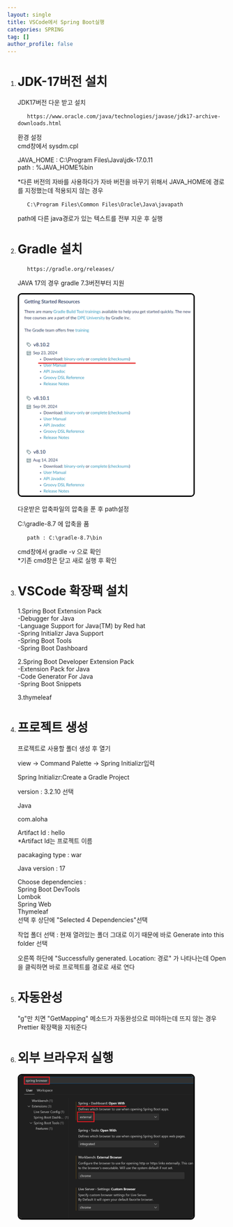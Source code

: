 ```yaml
---
layout: single
title: VSCode에서 Spring Boot실행
categories: SPRING
tag: []
author_profile: false
---
```


1. # JDK-17버전 설치
   JDK17버전 다운 받고 설치   
   ```
      https://www.oracle.com/java/technologies/javase/jdk17-archive-downloads.html
   ```

   환경 설정   
   cmd창에서 sysdm.cpl   

   JAVA_HOME : C:\Program Files\Java\jdk-17.0.11   
   path : %JAVA_HOME%bin   

   *다른 버전의 자바를 사용하다가 자바 버전을 바꾸기 위해서 JAVA_HOME에 경로를 지정했는데 적용되지 않는 경우   
   ```
      C:\Program Files\Common Files\Oracle\Java\javapath
   ```
   path에 다른 java경로가 있는 텍스트를 전부 지운 후 실행   

1. # Gradle 설치
   ```
      https://gradle.org/releases/
   ```   

   JAVA 17의 경우 gradle 7.3버전부터 지원   

   <img src="../../imgs/springBoot/gradle_down.png" style="border:3px solid black;border-radius:9px;width:400px">   

   다운받은 압축파일의 압축을 푼 후 path설정   

   C:\gradle-8.7 에 압축을 품   
   ```
      path : C:\gradle-8.7\bin
   ```

   cmd창에서 gradle -v 으로 확인   
   *기존 cmd창은 닫고 새로 실행 후 확인   

1. # VSCode 확장팩 설치
   1.Spring Boot Extension Pack   
   -Debugger for Java   
   -Language Support for Java(TM) by Red hat   
   -Spring Initializr Java Support   
   -Spring Boot Tools   
   -Spring Boot Dashboard   

   2.Spring Boot Developer Extension Pack   
   -Extension Pack for Java   
   -Code Generator For Java   
   -Spring Boot Snippets   

   3.thymeleaf   

1. # 프로젝트 생성
   프로젝트로 사용할 폴더 생성 후 열기   

   view -> Command Palette  -> Spring Initializr입력

   Spring Initializr:Create a Gradle Project   

   version : 3.2.10 선택   

   Java   

   com.aloha   

   Artifact Id : hello   
   *Artifact Id는 프로젝트 이름   

   pacakaging type : war   

   Java version : 17   

   Choose dependencies :   
   Spring Boot DevTools   
   Lombok   
   Spring Web   
   Thymeleaf   
   선택 후 상단에 "Selected 4 Dependencies"선택   

   작업 폴더 선택 : 현재 열려있는 폴더 그대로 이기 때문에 바로 Generate into this folder 선택

   오른쪽 하단에 "Successfully generated. Location: 경로" 가 나타나는데 Open을 클릭하면 바로 프로젝트를 경로로 새로 연다   

1. # 자동완성
   "g"만 치면 "GetMapping" 메소드가 자동완성으로 떠야하는데 뜨지 않는 경우 Prettier 확장팩을 지워준다   

1. # 외부 브라우저 실행
   <img src="../../imgs/springBoot/spring_browser.png" style="border:3px solid black;border-radius:9px;width:400px">   